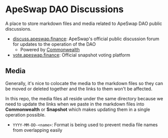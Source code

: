# ApeSwap DAO Discussions
A place to store markdown files and media related to ApeSwap DAO public discussions.

- [discuss.apeswap.finance](https://discuss.apeswap.finance/): ApeSwap's official public discussion forum for updates to the operation of the DAO
  - Powered by [Commonwealth](https://commonwealth.im/)
- [vote.apeswap.finance](https://vote.apeswap.finance/#/): Official snapshot voting platform

## Media
Generally, it's nice to colocate the media to the markdown files so they can be moved or deleted together and the links to them won't be affected.  

In this repo, the media files all reside under the same directory because we need to update the links when we paste in the markdown files into **Commonwealth** or **Snapshot** which makes updating them in a single operation possible.  

- `YYYY-MM-DD-<name>`: Format is being used to prevent media file names from overlapping easily 